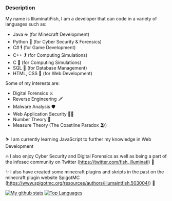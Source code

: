 ### Description

My name is IlluminatiFish, I am a developer that can code in a variety of languages such as:

  - Java ☕ (for Minecraft Development)
  - Python 🐍 (for Cyber Security & Forensics)
  - C# 🕴️ (for Game Development)
  - C++ 🏌️ (for Computing Simulations)
  - C 🤺 (for Computing Simulations)
  - SQL 🚩 (for Database Management)
  - HTML, CSS 🎁 (for Web Development)
 
 Some of my interests are:
 
  - Digital Forensics ⚔️
  - Reverse Engineering 🗡️
  - Malware Analysis 🛡️
  - Web Application Security 🏴‍☠️
  - Number Theory 🧮
  - Measure Theory (The Coastline Paradox 🏖️)
 
⛷️ I am currently learning JavaScript to further my knowledge in Web Development

🔥 I also enjoy Cyber Security and Digital Forensics as well as being a part of the infosec community on Twitter (https://twitter.com/fish_illuminati) 🔌

✨ I also have created some minecraft plugins and skripts in the past on the minecraft plugin website SpigotMC (https://www.spigotmc.org/resources/authors/illumaintfish.503004/) 🔌


[![My github stats](https://github-readme-stats.vercel.app/api?username=IlluminatiFish)](https://twitter.com/fish_illuminati) [![Top Languages](https://github-readme-stats.vercel.app/api/top-langs/?username=IlluminatiFish&layout=compact)](https://twitter.com/fish_illuminati)


